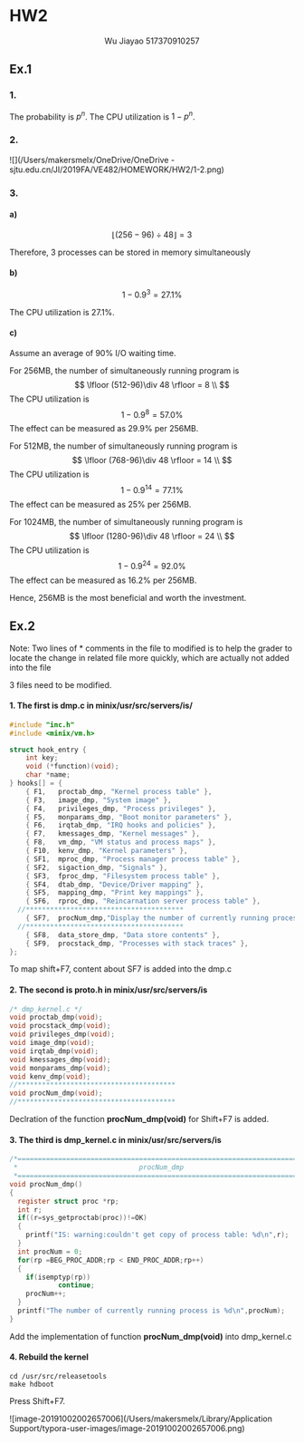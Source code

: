 # HW2

<center>Wu Jiayao 517370910257</center>

## Ex.1 

### 1.

The probability is $p^n$. The CPU utilization is $1-p^n$.

### 2.

![](/Users/makersmelx/OneDrive/OneDrive - sjtu.edu.cn/JI/2019FA/VE482/HOMEWORK/HW2/1-2.png)

### 3.

#### a)

$$
\lfloor (256-96) \div 48 \rfloor = 3
$$

Therefore, 3 processes can be stored in memory simultaneously

#### b)

$$
1- 0.9^3 = 27.1 \%
$$

The CPU utilization is $27.1\%$.

#### c)

Assume an average of 90% I/O waiting time.

For 256MB, the number of simultaneously running program is
$$
\lfloor (512-96)\div 48 \rfloor = 8 \\
$$
The CPU utilization is 
$$
1-0.9^8 = 57.0\%
$$
The effect can be measured as 29.9% per 256MB.

For 512MB, the number of simultaneously running program is
$$
\lfloor (768-96)\div 48 \rfloor = 14 \\
$$
The CPU utilization is 
$$
1-0.9^{14} = 77.1\%
$$
The effect can be measured as 25% per 256MB.

For 1024MB, the number of simultaneously running program is
$$
\lfloor (1280-96)\div 48 \rfloor = 24 \\
$$
The CPU utilization is 
$$
1-0.9^{24} = 92.0\%
$$
The effect can be measured as 16.2% per 256MB.

Hence, 256MB is the most beneficial and worth the investment.

## Ex.2

Note:  Two lines of * comments in the file to modified is to help the grader to locate the change in related file more quickly, which are actually not added into the file

3 files need to be modified.

#### 1. The first is dmp.c in minix/usr/src/servers/is/

~~~c
#include "inc.h"
#include <minix/vm.h>

struct hook_entry {
	int key;
	void (*function)(void);
	char *name;
} hooks[] = {
	{ F1, 	proctab_dmp, "Kernel process table" },
	{ F3,	image_dmp, "System image" },
	{ F4,	privileges_dmp, "Process privileges" },
	{ F5,	monparams_dmp, "Boot monitor parameters" },
	{ F6,	irqtab_dmp, "IRQ hooks and policies" },
	{ F7,	kmessages_dmp, "Kernel messages" },
	{ F8,	vm_dmp, "VM status and process maps" },
	{ F10,	kenv_dmp, "Kernel parameters" },
	{ SF1,	mproc_dmp, "Process manager process table" },
	{ SF2,	sigaction_dmp, "Signals" },
	{ SF3,	fproc_dmp, "Filesystem process table" },
	{ SF4,	dtab_dmp, "Device/Driver mapping" },
	{ SF5,	mapping_dmp, "Print key mappings" },
	{ SF6,	rproc_dmp, "Reincarnation server process table" },
  //***************************************
	{ SF7,  procNum_dmp,"Display the number of currently running processes" },
  //***************************************
	{ SF8,  data_store_dmp, "Data store contents" },
	{ SF9,  procstack_dmp, "Processes with stack traces" },
};
~~~

To map shift+F7, content about SF7 is added into the dmp.c

#### 2. The second is proto.h in minix/usr/src/servers/is

~~~c
/* dmp_kernel.c */
void proctab_dmp(void);
void procstack_dmp(void);
void privileges_dmp(void);
void image_dmp(void);
void irqtab_dmp(void);
void kmessages_dmp(void);
void monparams_dmp(void);
void kenv_dmp(void);
//***************************************
void procNum_dmp(void);
//***************************************
~~~

Declration of the function **procNum_dmp(void)** for Shift+F7 is added.

#### 3. The third is dmp_kernel.c in minix/usr/src/servers/is

~~~c
/*===========================================================================*
 *                              procNum_dmp                                  *
 *===========================================================================*/
void procNum_dmp()
{
  register struct proc *rp;
  int r;
  if((r=sys_getproctab(proc))!=OK)
  {
    printf("IS: warning:couldn't get copy of process table: %d\n",r);
  }
  int procNum = 0;
  for(rp =BEG_PROC_ADDR;rp < END_PROC_ADDR;rp++)
  {
    if(isemptyp(rp))
			continue;
    procNum++;
  }
  printf("The number of currently running process is %d\n",procNum);
}
~~~

Add the implementation of function **procNum_dmp(void)** into dmp_kernel.c

#### 4. Rebuild the kernel

~~~shell
cd /usr/src/releasetools
make hdboot
~~~

Press Shift+F7.

![image-20191002002657006](/Users/makersmelx/Library/Application Support/typora-user-images/image-20191002002657006.png)



